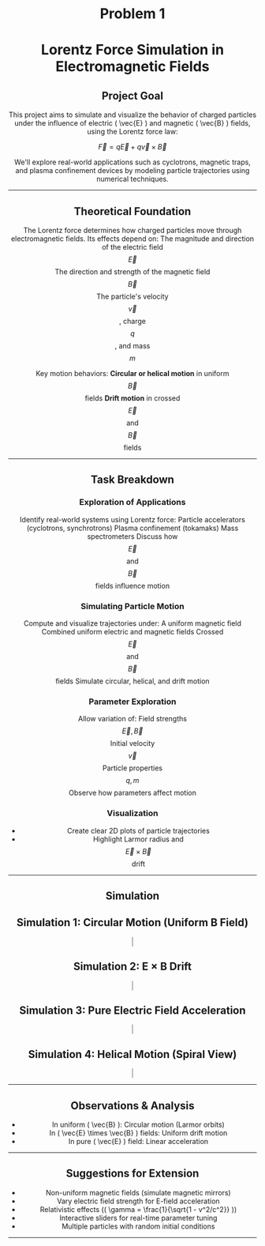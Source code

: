 # Problem 1
# Lorentz Force Simulation in Electromagnetic Fields

## Project Goal
This project aims to simulate and visualize the behavior of charged particles under the influence of electric \( \vec{E} \) and magnetic \( \vec{B} \) fields, using the Lorentz force law:

$$
\vec{F} = q\vec{E} + q\vec{v} \times \vec{B}
$$

We'll explore real-world applications such as cyclotrons, magnetic traps, and plasma confinement devices by modeling particle trajectories using numerical techniques.

---

## Theoretical Foundation
The Lorentz force determines how charged particles move through electromagnetic fields. Its effects depend on:
 The magnitude and direction of the electric field $$ \vec{E} $$
 The direction and strength of the magnetic field $$ \vec{B} $$
 The particle's velocity $$ \vec{v} $$, charge $$ q $$, and mass $$ m $$

Key motion behaviors:
 **Circular or helical motion** in uniform $$ \vec{B} $$ fields
 **Drift motion** in crossed $$ \vec{E} $$ and $$ \vec{B} $$ fields

---

## Task Breakdown

### Exploration of Applications
 Identify real-world systems using Lorentz force:
   Particle accelerators (cyclotrons, synchrotrons)
   Plasma confinement (tokamaks)
   Mass spectrometers
 Discuss how $$ \vec{E} $$ and $$ \vec{B} $$ fields influence motion

### Simulating Particle Motion
 Compute and visualize trajectories under:
   A uniform magnetic field
   Combined uniform electric and magnetic fields
   Crossed $$ \vec{E} $$ and $$ \vec{B} $$ fields
 Simulate circular, helical, and drift motion

### Parameter Exploration
 Allow variation of:
   Field strengths $$ \vec{E}, \vec{B} $$
   Initial velocity $$ \vec{v} $$
  Particle properties $$ q, m $$
 Observe how parameters affect motion

### Visualization
- Create clear 2D plots of particle trajectories
- Highlight Larmor radius and $$ \vec{E} \times \vec{B} $$ drift

---
## Simulation 
<!DOCTYPE html>
<html lang="en">
<head>
  <meta charset="UTF-8">
  <title>Multiple Lorentz Simulations</title>
  <style>
    body { font-family: Arial, background: #f4f4f4; text-align: center; }
    canvas { border: 1px solid #aaa; margin: 20px; background: white; }
  </style>
</head>
<body>
  <h2>Simulation 1: Circular Motion (Uniform B Field)</h2>
  <canvas id="canvas1" width="720" height="600"></canvas>

  <h2>Simulation 2: E × B Drift</h2>
  <canvas id="canvas2" width="720" height="600"></canvas>

  <h2>Simulation 3: Pure Electric Field Acceleration</h2>
  <canvas id="canvas3" width="720" height="400"></canvas>

  <h2>Simulation 4: Helical Motion (Spiral View)</h2>
  <canvas id="canvas4" width="720" height="600"></canvas>

  <script>
    const steps = 2000;

    // ----------- SIMULATION 1 -----------
    const ctx1 = document.getElementById("canvas1").getContext("2d");
    let pos1 = { x: 400, y: 150 }, vel1 = { x: 2, y: 0 };
    const B1 = 1, E1 = { x: 0, y: 0 }, dt1 = 0.1;

    function simulate1() {
      ctx1.beginPath(); ctx1.moveTo(pos1.x, pos1.y);
      for (let i = 0; i < steps; i++) {
        const ax = vel1.y * B1, ay = -vel1.x * B1;
        vel1.x += ax * dt1; vel1.y += ay * dt1;
        pos1.x += vel1.x * dt1; pos1.y += vel1.y * dt1;
        ctx1.lineTo(pos1.x, pos1.y);
      }
      ctx1.strokeStyle = '#007bff'; ctx1.stroke();
    }

    // ----------- SIMULATION 2 -----------
    const ctx2 = document.getElementById("canvas2").getContext("2d");
    let pos2 = { x: 400, y: 150 }, vel2 = { x: 0, y: 0 };
    const E2 = { x: 1, y: 0 }, B2 = 1, dt2 = 0.1;

    function simulate2() {
      ctx2.beginPath(); ctx2.moveTo(pos2.x, pos2.y);
      for (let i = 0; i < steps; i++) {
        const ax = E2.x + vel2.y * B2, ay = E2.y - vel2.x * B2;
        vel2.x += ax * dt2; vel2.y += ay * dt2;
        pos2.x += vel2.x * dt2; pos2.y += vel2.y * dt2;
        ctx2.lineTo(pos2.x, pos2.y);
      }
      ctx2.strokeStyle = '#FF5733'; ctx2.stroke();
    }

    // ----------- SIMULATION 3 -----------
    const ctx3 = document.getElementById("canvas3").getContext("2d");
    let pos3 = { x: 100, y: 150 }, vel3 = { x: 0, y: 0 };
    const E3 = { x: 0.5, y: 0 }, dt3 = 0.1;

    function simulate3() {
      ctx3.beginPath(); ctx3.moveTo(pos3.x, pos3.y);
      for (let i = 0; i < steps; i++) {
        vel3.x += E3.x * dt3; vel3.y += E3.y * dt3;
        pos3.x += vel3.x * dt3; pos3.y += vel3.y * dt3;
        ctx3.lineTo(pos3.x, pos3.y);
      }
      ctx3.strokeStyle = '#28a745'; ctx3.stroke();
    }

    // ----------- SIMULATION 4 -----------
    const ctx4 = document.getElementById("canvas4").getContext("2d");
    let x4 = 0, y4 = 0, z4 = 0;
    let vx4 = 2, vy4 = 2, vz4 = 1;
    const Bz4 = 1, dt4 = 0.1, scale4 = 5;

    function simulate4() {
      ctx4.beginPath();
      ctx4.moveTo(400 + x4 * scale4, 200 + z4 * scale4); // spiral effect in x-z

      for (let i = 0; i < steps; i++) {
        const ax = vy4 * Bz4;
        const ay = -vx4 * Bz4;

        vx4 += ax * dt4;
        vy4 += ay * dt4;

        x4 += vx4 * dt4;
        y4 += vy4 * dt4;
        z4 += vz4 * dt4;

        ctx4.lineTo(400 + x4 * scale4, 200 + z4 * scale4);
      }

      ctx4.strokeStyle = '#6f42c1';
      ctx4.lineWidth = 2;
      ctx4.stroke();
    }

    // Run all simulations
    simulate1();
    simulate2();
    simulate3();
    simulate4();
  </script>
</body>
</html>

---

## Observations & Analysis
- In uniform \( \vec{B} \): Circular motion (Larmor orbits)
- In \( \vec{E} \times \vec{B} \) fields: Uniform drift motion
- In pure \( \vec{E} \) field: Linear acceleration

---

## Suggestions for Extension
- Non-uniform magnetic fields (simulate magnetic mirrors)
- Vary electric field strength for E-field acceleration
- Relativistic effects (\( \gamma = \frac{1}{\sqrt{1 - v^2/c^2}} \))
- Interactive sliders for real-time parameter tuning
- Multiple particles with random initial conditions

---

